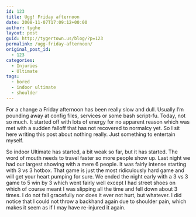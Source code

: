 ```yaml
---
id: 123
title: Ugg! Friday afternoon
date: 2008-11-07T17:09:12+00:00
author: tyghe
layout: post
guid: http://tygertown.us/blog/?p=123
permalink: /ugg-friday-afternoon/
original_post_id:
  - 123
categories:
  - Injuries
  - Ultimate
tags:
  - bored
  - indoor ultimate
  - shoulder
---
```

For a change a Friday afternoon has been really slow and dull. Usually I&#8217;m pounding away at config files, services or some bash script-fu. Today, not so much. It started off with lots of energy for no apparent reason which was met with a sudden falloff that has not recovered to normalcy yet. So I sit here writing this post about nothing really. Just something to entertain myself.

So indoor Ultimate has started, a bit weak so far, but it has started. The word of mouth needs to travel faster so more people show up. Last night we had our largest showing with a mere 6 people. It was fairly intense starting with 3 vs 3 hotbox. That game is just the most ridiculously hard game and will get your heart pumping for sure. We ended the night early with a 3 vs 3 game to 5 win by 3 which went fairly well except I had street shoes on which of course meant I was slipping all the time and fell down about 3 times. I do not fall gracefully nor does it ever not hurt, but whatever. I did notice that I could not throw a backhand again due to shoulder pain, which makes it seem as if I may have re-injured it again.
